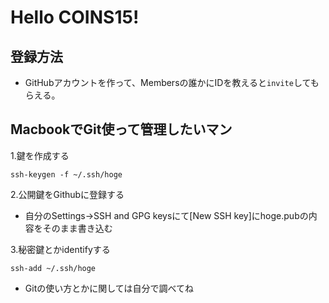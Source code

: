 # Hello COINS15!

## 登録方法

* GitHubアカウントを作って、Membersの誰かにIDを教えると`invite`してもらえる。

## MacbookでGit使って管理したいマン

1.鍵を作成する

`ssh-keygen -f ~/.ssh/hoge`

2.公開鍵をGithubに登録する

* 自分のSettings&rarr;SSH and GPG keysにて\[New SSH key\]にhoge.pubの内容をそのまま書き込む

3.秘密鍵とかidentifyする

`ssh-add ~/.ssh/hoge`

* Gitの使い方とかに関しては自分で調べてね
